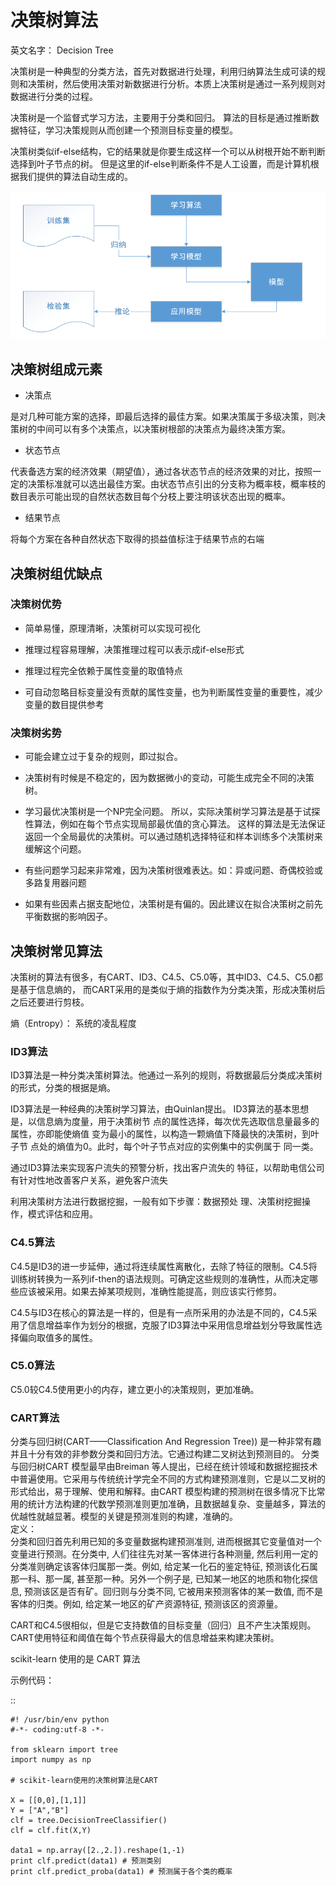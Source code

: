 # 决策树算法

英文名字： Decision Tree

决策树是一种典型的分类方法，首先对数据进行处理，利用归纳算法生成可读的规则和决策树，然后使用决策对新数据进行分析。本质上决策树是通过一系列规则对数据进行分类的过程。

决策树是一个监督式学习方法，主要用于分类和回归。
算法的目标是通过推断数据特征，学习决策规则从而创建一个预测目标变量的模型。

决策树类似if-else结构，它的结果就是你要生成这样一个可以从树根开始不断判断选择到叶子节点的树。
但是这里的if-else判断条件不是人工设置，而是计算机根据我们提供的算法自动生成的。

![images/dtree_1.png](images/dtree_1.png)

## 决策树组成元素

* 决策点       

是对几种可能方案的选择，即最后选择的最佳方案。如果决策属于多级决策，则决策树的中间可以有多个决策点，以决策树根部的决策点为最终决策方案。            
 
* 状态节点                     

代表备选方案的经济效果（期望值），通过各状态节点的经济效果的对比，按照一定的决策标准就可以选出最佳方案。由状态节点引出的分支称为概率枝，概率枝的数目表示可能出现的自然状态数目每个分枝上要注明该状态出现的概率。 

* 结果节点     

将每个方案在各种自然状态下取得的损益值标注于结果节点的右端


## 决策树组优缺点

### 决策树优势

* 简单易懂，原理清晰，决策树可以实现可视化

* 推理过程容易理解，决策推理过程可以表示成if-else形式

* 推理过程完全依赖于属性变量的取值特点

* 可自动忽略目标变量没有贡献的属性变量，也为判断属性变量的重要性，减少变量的数目提供参考


### 决策树劣势

* 可能会建立过于复杂的规则，即过拟合。
* 决策树有时候是不稳定的，因为数据微小的变动，可能生成完全不同的决策树。 
* 学习最优决策树是一个NP完全问题。
    所以，实际决策树学习算法是基于试探性算法，例如在每个节点实现局部最优值的贪心算法。
    这样的算法是无法保证返回一个全局最优的决策树。可以通过随机选择特征和样本训练多个决策树来缓解这个问题。
    
* 有些问题学习起来非常难，因为决策树很难表达。如：异或问题、奇偶校验或多路复用器问题
* 如果有些因素占据支配地位，决策树是有偏的。因此建议在拟合决策树之前先平衡数据的影响因子。

## 决策树常见算法

决策树的算法有很多，有CART、ID3、C4.5、C5.0等，其中ID3、C4.5、C5.0都是基于信息熵的，
而CART采用的是类似于熵的指数作为分类决策，形成决策树后之后还要进行剪枝。

熵（Entropy）： 系统的凌乱程度

### ID3算法

ID3算法是一种分类决策树算法。他通过一系列的规则，将数据最后分类成决策树的形式，分类的根据是熵。

ID3算法是一种经典的决策树学习算法，由Quinlan提出。
ID3算法的基本思想是，以信息熵为度量，用于决策树节
点的属性选择，每次优先选取信息量最多的属性，亦即能使熵值
变为最小的属性，以构造一颗熵值下降最快的决策树，到叶子节
点处的熵值为0。此时，每个叶子节点对应的实例集中的实例属于
同一类。


通过ID3算法来实现客户流失的预警分析，找出客户流失的
特征，以帮助电信公司有针对性地改善客户关系，避免客户流失

利用决策树方法进行数据挖掘，一般有如下步骤：数据预处
理、决策树挖掘操作，模式评估和应用。 


### C4.5算法

C4.5是ID3的进一步延伸，通过将连续属性离散化，去除了特征的限制。C4.5将训练树转换为一系列if-then的语法规则。可确定这些规则的准确性，从而决定哪些应该被采用。如果去掉某项规则，准确性能提高，则应该实行修剪。

C4.5与ID3在核心的算法是一样的，但是有一点所采用的办法是不同的，C4.5采用了信息增益率作为划分的根据，克服了ID3算法中采用信息增益划分导致属性选择偏向取值多的属性。


### C5.0算法

C5.0较C4.5使用更小的内存，建立更小的决策规则，更加准确。

### CART算法


分类与回归树(CART——Classification And Regression Tree)) 是一种非常有趣并且十分有效的非参数分类和回归方法。它通过构建二叉树达到预测目的。
分类与回归树CART 模型最早由Breiman 等人提出，已经在统计领域和数据挖掘技术中普遍使用。它采用与传统统计学完全不同的方式构建预测准则，它是以二叉树的形式给出，易于理解、使用和解释。由CART 模型构建的预测树在很多情况下比常用的统计方法构建的代数学预测准则更加准确，且数据越复杂、变量越多，算法的优越性就越显著。模型的关键是预测准则的构建，准确的。		
定义：		
分类和回归首先利用已知的多变量数据构建预测准则, 进而根据其它变量值对一个变量进行预测。在分类中, 人们往往先对某一客体进行各种测量, 然后利用一定的分类准则确定该客体归属那一类。例如, 给定某一化石的鉴定特征, 预测该化石属那一科、那一属, 甚至那一种。另外一个例子是, 已知某一地区的地质和物化探信息, 预测该区是否有矿。回归则与分类不同, 它被用来预测客体的某一数值, 而不是客体的归类。例如, 给定某一地区的矿产资源特征, 预测该区的资源量。



CART和C4.5很相似，但是它支持数值的目标变量（回归）且不产生决策规则。CART使用特征和阈值在每个节点获得最大的信息增益来构建决策树。


scikit-learn 使用的是 CART 算法


示例代码：		 

::    

	#! /usr/bin/env python
	#-*- coding:utf-8 -*-

	from sklearn import tree
	import numpy as np

	# scikit-learn使用的决策树算法是CART

	X = [[0,0],[1,1]]
	Y = ["A","B"]
	clf = tree.DecisionTreeClassifier()
	clf = clf.fit(X,Y)

	data1 = np.array([2.,2.]).reshape(1,-1)
	print clf.predict(data1) # 预测类别  
	print clf.predict_proba(data1) # 预测属于各个类的概率









